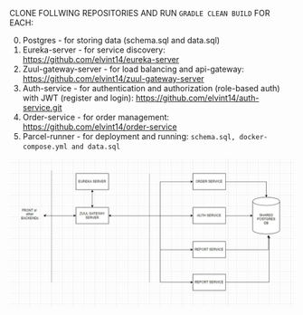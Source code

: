CLONE FOLLWING REPOSITORIES AND RUN ```GRADLE CLEAN BUILD``` FOR EACH:

0) Postgres - for storing data (schema.sql and data.sql)
1) Eureka-server - for service discovery: https://github.com/elvint14/eureka-server
2) Zuul-gateway-server - for load balancing and api-gateway: https://github.com/elvint14/zuul-gateway-server
3) Auth-service - for authentication and authorization (role-based auth) with JWT (register and login): https://github.com/elvint14/auth-service.git
4) Order-service - for order management: https://github.com/elvint14/order-service
5) Parcel-runner - for deployment and running: ```schema.sql, docker-compose.yml and data.sql```

![arcitecture design](./DB3F7DD7-1EF2-4D33-80FE-30265BB9B4FD.jpeg)
